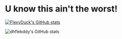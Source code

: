 # U know this ain't the worst!
[![FlexyDuck's GitHub stats](https://github-readme-stats.vercel.app/api?username=dhflekddy)](https://github.com/anuraghazra/github-readme-stats)

![dhflekddy's GitHub stats](https://github-readme-stats.vercel.app/api?username=dhflekddy&count_private=true)

